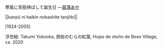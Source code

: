 寒風に背筋伸ばして誕生日
—[菖蒲あや](https://ja.wikipedia.org/wiki/菖蒲あや)

||kanpū ni haikin nobashite tanjōbi||

[1924-2005]

浮世絵: Takumi Yokooka, 房総のむらの紅葉, Hojas de otoño de Boso Village, ca. 2020